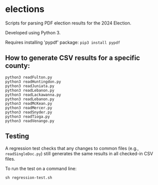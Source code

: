 # elections
Scripts for parsing PDF election results for the 2024 Election.

Developed using Python 3.

Requires installing 'pypdf' package: `pip3 install pypdf`

## How to generate CSV results for a specific county:
```
python3 readFulton.py
python3 readHuntingdon.py
python3 readJuniata.py
python3 readLebanon.py
python3 readLackawanna.py
python3 readLebanon.py
python3 readMcKean.py
python3 readMercer.py
python3 readSnyder.py
python3 readTioga.py
python3 readVenango.py
```

## Testing
A regression test checks that any changes to common files (e.g., `readSingleDoc.py`) still generates the same results in all checked-in CSV files.

To run the test on a command line:

```
sh regression-test.sh
```